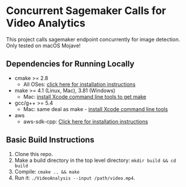# Concurrent Sagemaker Calls for Video Analytics

<!--- <img src="data/*.gif"/> --->

This project calls sagemaker endpoint concurrently for image detection. Only tested on macOS Mojave!

## Dependencies for Running Locally
* cmake >= 2.8
  * All OSes: [click here for installation instructions](https://cmake.org/install/)
* make >= 4.1 (Linux, Mac), 3.81 (Windows)
  * Mac: [install Xcode command line tools to get make](https://developer.apple.com/xcode/features/)
* gcc/g++ >= 5.4
  * Mac: same deal as make - [install Xcode command line tools](https://developer.apple.com/xcode/features/)
* aws
  * aws-sdk-cpp: [Click here for installation instructions](https://github.com/aws/aws-sdk-cpp)

## Basic Build Instructions

1. Clone this repo.
2. Make a build directory in the top level directory: `mkdir build && cd build`
3. Compile: `cmake .. && make`
4. Run it: `./VideoAnalysis --input /path/video.mp4`.
